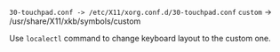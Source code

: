 `30-touchpad.conf -> /etc/X11/xorg.conf.d/30-touchpad.conf`
`custom` -> /usr/share/X11/xkb/symbols/custom

Use `localectl` command to change keyboard layout to the custom one.
